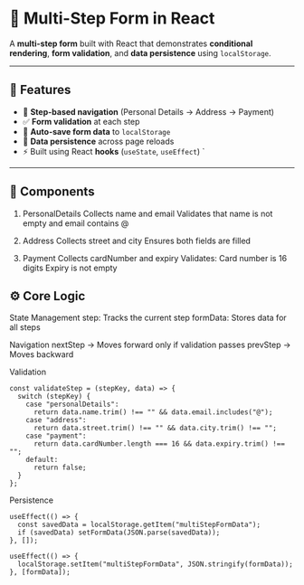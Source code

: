 # 📝 Multi-Step Form in React

A **multi-step form** built with React that demonstrates **conditional rendering**, **form validation**, and **data persistence** using `localStorage`.

---

## 🚀 Features

- 📍 **Step-based navigation** (Personal Details → Address → Payment)
- ✅ **Form validation** at each step
- 💾 **Auto-save form data** to `localStorage`
- 🔄 **Data persistence** across page reloads
- ⚡ Built using React **hooks** (`useState`, `useEffect`)
  `

---

## 🧩 Components

1. PersonalDetails
   Collects name and email
   Validates that name is not empty and email contains @

2. Address
   Collects street and city
   Ensures both fields are filled

3. Payment
   Collects cardNumber and expiry
   Validates:
   Card number is 16 digits
   Expiry is not empty

## ⚙️ Core Logic

State Management
step: Tracks the current step
formData: Stores data for all steps

Navigation
nextStep → Moves forward only if validation passes
prevStep → Moves backward

Validation

```
const validateStep = (stepKey, data) => {
  switch (stepKey) {
    case "personalDetails":
      return data.name.trim() !== "" && data.email.includes("@");
    case "address":
      return data.street.trim() !== "" && data.city.trim() !== "";
    case "payment":
      return data.cardNumber.length === 16 && data.expiry.trim() !== "";
    default:
      return false;
  }
};
```

Persistence

```
useEffect(() => {
  const savedData = localStorage.getItem("multiStepFormData");
  if (savedData) setFormData(JSON.parse(savedData));
}, []);

useEffect(() => {
  localStorage.setItem("multiStepFormData", JSON.stringify(formData));
}, [formData]);
```
